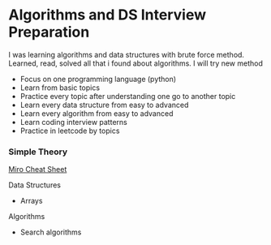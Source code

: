 # Algorithms and DS Interview Preparation

I was learning algorithms and data structures with brute force method.
Learned, read, solved all that i found about algorithms. I will try new method

* Focus on one programming language (python)
* Learn from basic topics
* Practice every topic after understanding one go to another topic
* Learn every data structure from easy to advanced
* Learn every algorithm from easy to advanced
* Learn coding interview patterns
* Practice in leetcode by topics

### Simple Theory

[Miro Cheat Sheet](https://miro.com/app/board/uXjVPprU-bc=/)

Data Structures
* Arrays

Algorithms
* Search algorithms